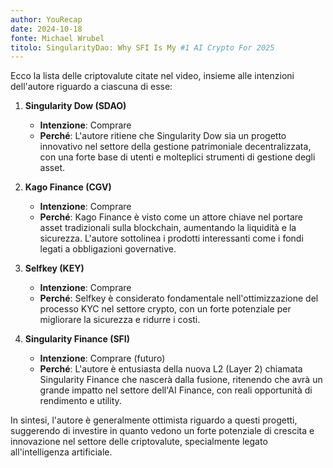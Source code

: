 ```yaml
---
author: YouRecap
date: 2024-10-18
fonte: Michael Wrubel
titolo: SingularityDao: Why SFI Is My #1 AI Crypto For 2025
---
```


Ecco la lista delle criptovalute citate nel video, insieme alle intenzioni dell'autore riguardo a ciascuna di esse:

1. **Singularity Dow (SDAO)** 
   - **Intenzione**: Comprare
   - **Perché**: L'autore ritiene che Singularity Dow sia un progetto innovativo nel settore della gestione patrimoniale decentralizzata, con una forte base di utenti e molteplici strumenti di gestione degli asset.

2. **Kago Finance (CGV)**
   - **Intenzione**: Comprare
   - **Perché**: Kago Finance è visto come un attore chiave nel portare asset tradizionali sulla blockchain, aumentando la liquidità e la sicurezza. L'autore sottolinea i prodotti interessanti come i fondi legati a obbligazioni governative.

3. **Selfkey (KEY)**
   - **Intenzione**: Comprare
   - **Perché**: Selfkey è considerato fondamentale nell'ottimizzazione del processo KYC nel settore crypto, con un forte potenziale per migliorare la sicurezza e ridurre i costi. 

4. **Singularity Finance (SFI)**
   - **Intenzione**: Comprare (futuro)
   - **Perché**: L'autore è entusiasta della nuova L2 (Layer 2) chiamata Singularity Finance che nascerà dalla fusione, ritenendo che avrà un grande impatto nel settore dell'AI Finance, con reali opportunità di rendimento e utility.

In sintesi, l'autore è generalmente ottimista riguardo a questi progetti, suggerendo di investire in quanto vedono un forte potenziale di crescita e innovazione nel settore delle criptovalute, specialmente legato all'intelligenza artificiale.
